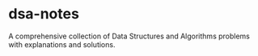 # dsa-notes
A comprehensive collection of Data Structures and Algorithms problems with explanations and solutions.
